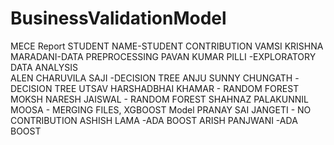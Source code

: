 # BusinessValidationModel
MECE Report
STUDENT NAME-STUDENT CONTRIBUTION 
VAMSI KRISHNA MARADANI-DATA PREPROCESSING 
PAVAN KUMAR PILLI -EXPLORATORY DATA ANALYSIS  
ALEN CHARUVILA SAJI -DECISION TREE
ANJU SUNNY CHUNGATH -DECISION TREE
UTSAV HARSHADBHAI KHAMAR - RANDOM FOREST
MOKSH NARESH JAISWAL - RANDOM FOREST
SHAHNAZ PALAKUNNIL MOOSA - MERGING FILES, XGBOOST Model
PRANAY SAI JANGETI - NO CONTRIBUTION
ASHISH LAMA -ADA BOOST
ARISH PANJWANI -ADA BOOST
